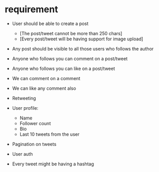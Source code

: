 # requirement

- User should be able to create a post

  - [The post/tweet cannot be more than 250 chars]
  - [Every post/tweet will be having support for image upload]

- Any post should be visible to all those users who follows the author
- Anyone who follows you can comment on a post/tweet
- Anyone who follows you can like on a post/tweet
- We can comment on a comment
- We can like any comment also
- Retweeting
- User profile:
  - Name
  - Follower count
  - Bio
  - Last 10 tweets from the user
- Pagination on tweets

- User auth

- Every tweet might be having a hashtag
